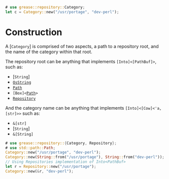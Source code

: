 ```rust
# use grease::repository::Category;
let c = Category::new("/usr/portage", "dev-perl");
```

# Construction

A [`Category`] is comprised of two aspects, a path to a repository root,
and the name of the category within that root.

The repository root can be anything that implements
<code>[Into]\<[PathBuf]></code>, such as:
* [`String`]
* [`OsString`](std::ffi::OsString)
* [`Path`](std::path::Path)
* <code>[Box]\<[Path](std::path::Path)></code>
* [`Repository`](crate::Repository)

And the category name can be anything that implements
<code>[Into]\<[Cow]\<'a, [str]>></code> such as:

* <code>&[str]</code>
* [`String`]
* <code>&[String]</code>

```rust
# use grease::repository::{Category, Repository};
# use std::path::Path;
Category::new("/usr/portage", "dev-perl");
Category::new(String::from("/usr/portage"), String::from("dev-perl"));
// Using Repositories implementation of Into<PathBuf>
let r = Repository::new("/usr/portage");
Category::new(&r, "dev-perl");
```

